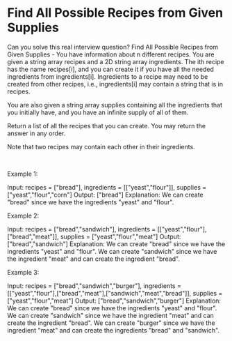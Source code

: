 # Find All Possible Recipes from Given Supplies

Can you solve this real interview question? Find All Possible Recipes from Given Supplies - You have information about n different recipes. You are given a string array recipes and a 2D string array ingredients. The ith recipe has the name recipes[i], and you can create it if you have all the needed ingredients from ingredients[i]. Ingredients to a recipe may need to be created from other recipes, i.e., ingredients[i] may contain a string that is in recipes.

You are also given a string array supplies containing all the ingredients that you initially have, and you have an infinite supply of all of them.

Return a list of all the recipes that you can create. You may return the answer in any order.

Note that two recipes may contain each other in their ingredients.

 

Example 1:


Input: recipes = ["bread"], ingredients = [["yeast","flour"]], supplies = ["yeast","flour","corn"]
Output: ["bread"]
Explanation:
We can create "bread" since we have the ingredients "yeast" and "flour".


Example 2:


Input: recipes = ["bread","sandwich"], ingredients = [["yeast","flour"],["bread","meat"]], supplies = ["yeast","flour","meat"]
Output: ["bread","sandwich"]
Explanation:
We can create "bread" since we have the ingredients "yeast" and "flour".
We can create "sandwich" since we have the ingredient "meat" and can create the ingredient "bread".


Example 3:


Input: recipes = ["bread","sandwich","burger"], ingredients = [["yeast","flour"],["bread","meat"],["sandwich","meat","bread"]], supplies = ["yeast","flour","meat"]
Output: ["bread","sandwich","burger"]
Explanation:
We can create "bread" since we have the ingredients "yeast" and "flour".
We can create "sandwich" since we have the ingredient "meat" and can create the ingredient "bread".
We can create "burger" since we have the ingredient "meat" and can create the ingredients "bread" and "sandwich".